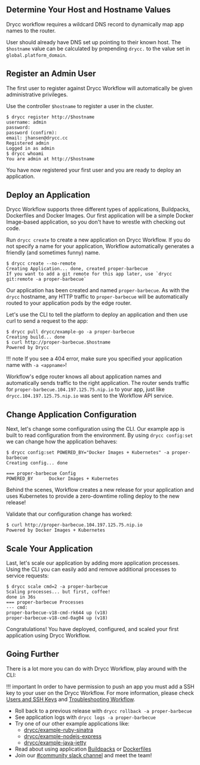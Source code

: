 ## Determine Your Host and Hostname Values

Drycc workflow requires a wildcard DNS record to dynamically map app names to the router.

User should already have DNS set up pointing to their known host. The `$hostname` value can be calculated by prepending `drycc.` to the value set in `global.platform_domain`.

## Register an Admin User

The first user to register against Drycc Workflow will automatically be given administrative privileges.

Use the controller `$hostname` to register a user in the cluster.

```
$ drycc register http://$hostname
username: admin
password:
password (confirm):
email: jhansen@drycc.cc
Registered admin
Logged in as admin
$ drycc whoami
You are admin at http://$hostname
```

You have now registered your first user and you are ready to deploy an application.

## Deploy an Application

Drycc Workflow supports three different types of applications, Buildpacks,
Dockerfiles and Docker Images. Our first application will be a simple Docker
Image-based application, so you don't have to wrestle with checking out code.

Run `drycc create` to create a new application on Drycc Workflow. If you do not
specify a name for your application, Workflow automatically generates a
friendly (and sometimes funny) name.

```
$ drycc create --no-remote
Creating Application... done, created proper-barbecue
If you want to add a git remote for this app later, use `drycc git:remote -a proper-barbecue`
```

Our application has been created and named `proper-barbecue`. As with the
`drycc` hostname, any HTTP traffic to `proper-barbecue` will be automatically
routed to your application pods by the edge router.

Let's use the CLI to tell the platform to deploy an application and then use curl to send a request to the app:

```
$ drycc pull drycc/example-go -a proper-barbecue
Creating build... done
$ curl http://proper-barbecue.$hostname
Powered by Drycc
```

!!! note
        If you see a 404 error, make sure you specified your application name with `-a <appname>`!

Workflow's edge router knows all about application names and automatically
sends traffic to the right application. The router sends traffic for
`proper-barbecue.104.197.125.75.nip.io` to your app, just like
`drycc.104.197.125.75.nip.io` was sent to the Workflow API service.

## Change Application Configuration

Next, let's change some configuration using the CLI. Our example app is built
to read configuration from the environment. By using `drycc config:set` we can
change how the application behaves:

```
$ drycc config:set POWERED_BY="Docker Images + Kubernetes" -a proper-barbecue
Creating config... done

=== proper-barbecue Config
POWERED_BY      Docker Images + Kubernetes
```

Behind the scenes, Workflow creates a new release for your application and uses
Kubernetes to provide a zero-downtime rolling deploy to the new release!

Validate that our configuration change has worked:

```
$ curl http://proper-barbecue.104.197.125.75.nip.io
Powered by Docker Images + Kubernetes
```

## Scale Your Application

Last, let's scale our application by adding more application processes. Using the CLI you can easily add and remove
additional processes to service requests:

```
$ drycc scale cmd=2 -a proper-barbecue
Scaling processes... but first, coffee!
done in 36s
=== proper-barbecue Processes
--- cmd:
proper-barbecue-v18-cmd-rk644 up (v18)
proper-barbecue-v18-cmd-0ag04 up (v18)
```

Congratulations! You have deployed, configured, and scaled your first application using Drycc Workflow.

## Going Further
There is a lot more you can do with Drycc Workflow, play around with the CLI:

!!! important
    In order to have permission to push an app you must add a SSH key to your user on the Drycc Workflow.
    For more information, please check [Users and SSH Keys](../users/ssh-keys/) and [Troubleshooting Workflow](../troubleshooting/).

* Roll back to a previous release with `drycc rollback -a proper-barbecue`
* See application logs with `drycc logs -a proper-barbecue`
* Try one of our other example applications like:
    * [drycc/example-ruby-sinatra](https://github.com/drycc/example-ruby-sinatra)
    * [drycc/example-nodejs-express](https://github.com/drycc/example-nodejs-express)
    * [drycc/example-java-jetty](https://github.com/drycc/example-java-jetty)
* Read about using application [Buildpacks](../applications/using-buildpacks) or [Dockerfiles](../applications/using-dockerfiles.md)
* Join our [#community slack channel](https://slack.drycc.cc) and meet the team!
